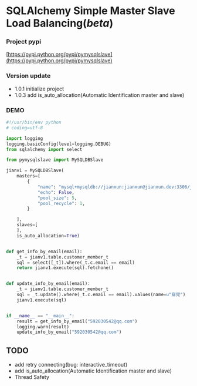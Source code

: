 # SQLAlchemy Simple Master Slave Load Balancing(***beta***)

### Project pypi
[https://pypi.python.org/pypi/pymysqlslave](https://pypi.python.org/pypi/pymysqlslave)

### Version update

- 1.0.1 initialize project
- 1.0.3 add is_auto_allocation(Automatic Identification master and slave)


### DEMO

```python
#!/usr/bin/env python
# coding=utf-8

import logging
logging.basicConfig(level=logging.DEBUG)
from sqlalchemy import select

from pymysqlslave import MySQLDBSlave

jianv1 = MySQLDBSlave(
    masters=[
        {
            "name": "mysql+mysqldb://jianxun:jianxun@jianxun.dev:3306/jianxunv2?charset=utf8",
            "echo": False,
            "pool_size": 5,
            "pool_recycle": 1,
        }

    ],
    slaves=[
    ],
    is_auto_allocation=True)


def get_info_by_email(email):
    _t = jianv1.table.customer_member_t
    sql = select([_t]).where(_t.c.email == email)
    return jianv1.execute(sql).fetchone()


def update_info_by_email(email):
    _t = jianv1.table.customer_member_t
    sql = _t.update().where(_t.c.email == email).values(name=u"穿完")
    jianv1.execute(sql)


if __name__ == "__main__":
    result = get_info_by_email("592030542@qq.com")
    logging.warn(result)
    update_info_by_email("592030542@qq.com")
```


## TODO

- add retry connecting(bug: interactive_timeout)
- add is_auto_allocation(Automatic Identification master and slave)
- Thread Safety
